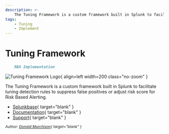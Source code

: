 ```yaml
---
description: >-
    The Tuning Framework is a custom framework built in Splunk to facilitate tuning detection rules to suppress false positives or adjust risk score for Risk Based Alerting.
tags:
    - Tuning
    - Implement 
---
```


# Tuning Framework

``` markdown title=""
    RBA Implementation
```

<div class="result" markdown>

![Tuning Framework Logo](https://splunkbase.splunk.com/_next/image?url=https%3A%2F%2Fcdn.splunkbase.splunk.com%2Fmedia%2Fpublic%2Ficons%2F47805320-1074-11ee-a17b-ea420116f5e7.png&w=256&q=75){ align=left width=200 class="no-zoom" }

The Tuning Framework is a custom framework built in Splunk to facilitate tuning detection rules to suppress false positives or adjust risk score for Risk Based Alerting. 

- [Splunkbase](https://splunkbase.splunk.com/app/6943){ target="blank" }
- [Documentation](https://github.com/murchisd/tuning_framework_for_splunk){ target="blank" }
- [Support](https://github.com/murchisd/tuning_framework_for_splunk/issues){ target="blank" }

<small>_Author: [Donald Murchison](https://github.com/murchisd){ target="blank" }_</small>

</div>
